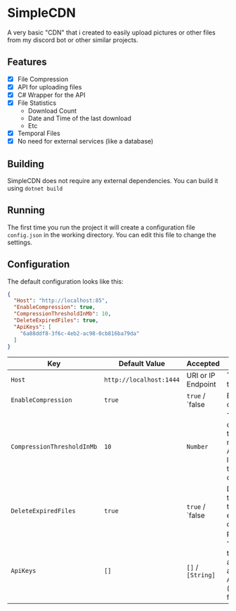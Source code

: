 # SimpleCDN

A very basic "CDN" that i created to easily upload pictures or other files from my discord bot or other similar projects.

## Features

- [x] File Compression
- [x] API for uploading files
- [x] C# Wrapper for the API
- [x] File Statistics
  - Download Count
  - Date and Time of the last download
  - Etc
- [x] Temporal Files
- [x] No need for external services (like a database)

## Building
SimpleCDN does not require any external dependencies.
You can build it using 
`dotnet build`

## Running
The first time you run the project it will create a configuration file `config.json` in the working directory.
You can edit this file to change the settings.

## Configuration
The default configuration looks like this:

```json
{
  "Host": "http://localhost:85",
  "EnableCompression": true,
  "CompressionThresholdInMb": 10,
  "DeleteExpiredFiles": true,
  "ApiKeys": [
    "6a88ddf8-3f6c-4eb2-ac98-0cb816ba79da"
  ]
}
```

| Key | Default Value           | Accepted           | Description                                                                           |
| --- |-------------------------|--------------------|---------------------------------------------------------------------------------------|
| `Host` | `http://localhost:1444` | URI or IP Endpoint | The host of the server.                                                               |
| `EnableCompression` | `true` | `true` / `false    | Enable file compression.                                                              |
| `CompressionThresholdInMb` | `10` | `Number`        | The compression threshold in megabytes. Any file larger than this will be compressed. |
| `DeleteExpiredFiles` | `true` | `true` / `false    | Delete files that are older than the expiration date provided.                        |
| `ApiKeys` | `[]` | `[]` / `[String]` | The API keys that are allowed to access the API (uploading files).                    |

